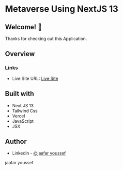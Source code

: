 # Metaverse Using NextJS 13

## Welcome! 👋
Thanks for checking out this Application.

## Overview

### Links

- Live Site URL: [Live Site](https://metaverse-modern-website-65va-93uhngar0-jaafar2000.vercel.app/)


## Built with

- Next JS 13
- Tailwind Css
- Vercel
- JavaScript
- JSX


## Author

- Linkedin - [@jaafar youssef](https://www.linkedin.com/in/jaafar-youssef-923100249/)

jaafar youssef


